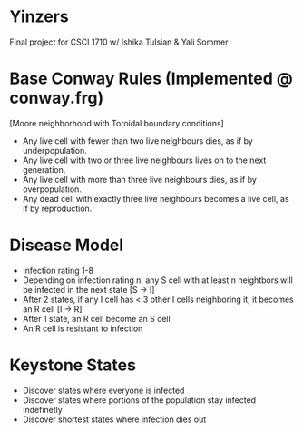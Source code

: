 # Yinzers
Final project for CSCI 1710 w/ Ishika Tulsian & Yali Sommer

# Base Conway Rules (Implemented @ conway.frg)
[Moore neighborhood with Toroidal boundary conditions]
- Any live cell with fewer than two live neighbours dies, as if by underpopulation.
- Any live cell with two or three live neighbours lives on to the next generation.
- Any live cell with more than three live neighbours dies, as if by overpopulation.
- Any dead cell with exactly three live neighbours becomes a live cell, as if by reproduction.

# Disease Model
- Infection rating 1-8
- Depending on infection rating n, any S cell with at least n neightbors will be infected in the next state [S -> I]
- After 2 states, if any I cell has < 3 other I cells neighboring it, it becomes an R cell [I -> R]
- After 1 state, an R cell become an S cell
- An R cell is resistant to infection

# Keystone States
- Discover states where everyone is infected
- Discover states where portions of the population stay infected indefinetly
- Discover shortest states where infection dies out
